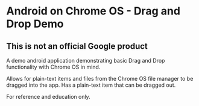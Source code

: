 # Android on Chrome OS - Drag and Drop Demo

## This is not an official Google product

A demo android application demonstrating basic Drag and Drop functionality
with Chrome OS in mind.

Allows for plain-text items and files from the Chrome OS file manager to be
dragged into the app. Has a plain-text item that can be dragged out.

For reference and education only.
